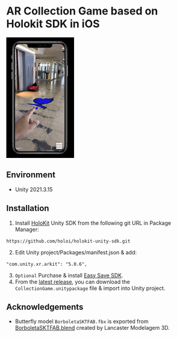 # AR Collection Game based on Holokit SDK in iOS  
![](https://github.com/Tongzhou-Yu/ar-collection-game-holokit-ios/blob/main/holokit.gif)  
## Environment 
* Unity 2021.3.15  
## Installation  
1. Install [HoloKit](https://holokit.io/) Unity SDK from the following git URL in Package Manager:
```
https://github.com/holoi/holokit-unity-sdk.git
```
2. Edit Unity project/Packages/manifest.json & add:
```
"com.unity.xr.arkit": "5.0.6",
```
3. `Optional` Purchase & install [Easy Save SDK](https://assetstore.unity.com/packages/tools/utilities/easy-save-the-complete-save-data-serializer-system-768).
4. From the [latest release](https://github.com/Tongzhou-Yu/collection-game-holokit/releases/tag/holokit), you can download the `CollectionGame.unitypackage` file & import into Unity project.
## Acknowledgements  
* Butterfly model `BorboletaSKTFAB.fbx` is exported from [BorboletaSKTFAB.blend](https://sketchfab.com/3d-models/borboleta-azul-butterfly-ab9192b6bc8f49e3baed63e984c7073a) created by Lancaster Modelagem 3D.
